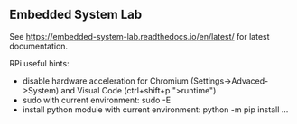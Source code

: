## Embedded System Lab

See https://embedded-system-lab.readthedocs.io/en/latest/ for latest documentation.

RPi useful hints:
 - disable hardware acceleration for Chromium (Settings->Advaced->System) and Visual Code (ctrl+shift+p ">runtime")
 - sudo with current environment: sudo -E
 - install python module with current environment: python -m pip install ...
